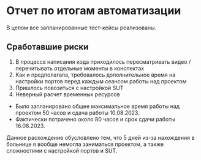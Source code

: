 # Отчет по итогам автоматизации

В целом все запланированные тест-кейсы реализованы.

## Сработавшие риски
1. В процессе написания кода приходилось пересматривать видео / перечитывать отдельные моменты в конспектах
2. Как и предполагала, требовалось дополнительное время на настройки портов перед каждым сеансом работы над проектом
3. Пришлось повозиться с настройкой SUT
4. Неверный расчет временных ресурсов

* Было запланировано общее максимальное время работы над проектом 50 часов и сдача работы 10.08.2023.
* Фактически потрачено около 80 часов и срок сдачи работы 16.08.2023.

Данное расхождение обусловлено тем, что 5 дней из-за нахождения в больнице я вообще немогла заниматься проектом, а также сложностями с настройкой портов и SUT.


